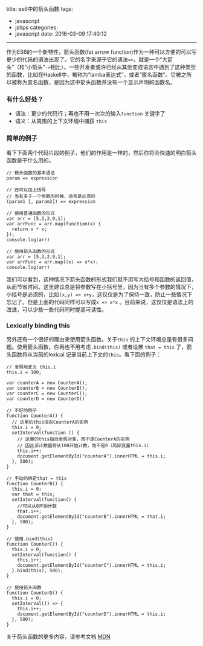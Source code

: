 title: es6中的箭头函数
tags:
  - javascript
  - jstips
categories:
  - javascript
date: 2016-03-09 17:40:12
---

作为ES6的一个新特性，箭头函数(fat arrow function)作为一种可以方便的可以写更少的代码的语法出现了。它的名字来源于它的语法`=>`，就是一个“大箭头”（和“小箭头”`->`相比）。一些开发者或许已经从其他变成语言中遇到了这种类型的函数，比如在Haskell中，被称为“lamba表达式”，或者“匿名函数”。它被之所以被称为匿名函数，是因为这中箭头函数并没有一个显示声明的函数名。

<!-- more -->

### 有什么好处？
+ 语法：更少的代码行；再也不用一次次的输入`function` 关键字了
+ 语义：从周围的上下文环境中捕获 `this` 

### 简单的例子
看下下面两个代码片段的例子，他们的作用是一样的，然后你将会快速的明白箭头函数是干什么用的。

```
// 箭头函数的基本语法
param => expression

// 还可以加上括号
// 当有多于一个参数的时候，括号是必须的
(param1 [, param2]) => expression

// 使用普通函数的形式
var arr = [5,3,2,9,1];
var arrFunc = arr.map(function(x) {
  return x * x;
});
console.log(arr)

// 使用箭头函数的形式
var arr = [5,3,2,9,1];
var arrFunc = arr.map((x) => x*x);
console.log(arr)
```

我们可以看到，这种情况下箭头函数的形式我们就不用写大括号和函数的返回值，从而节省时间。这里建议总是将参数写在小括号里，因为当有多个参数的情况下，小括号是必须的，比如`(x,y) => x+y`，这仅仅是为了保持一致，防止一些情况下忘记了。但是上面的代码同样可以写成`x => x*x` 。目前来说，这仅仅是语法上的改进，可以少些一些代码同时提高可读性。

### Lexically binding this
另外还有一个很好的理由来使用箭头函数。关于`this` 的上下文环境总是有很多问题。使用箭头函数，你再也不用考虑`.bind(this)` 或者设置 `that = this` 了，箭头函数将从当前的lexical 记录当前上下文的`this`。看下面的例子：

```
// 全局地定义 this.i
this.i = 100;

var counterA = new CounterA();
var counterB = new CounterB();
var counterC = new CounterC();
var counterD = new CounterD()

// 不好的例子
function CounterA() {
  // 这里的this指向CounterA的实例
  this.i = 0;
  setInterval(function () {
    // 这里的this指向全局对象，而不是CounterA的实例
    // 因此该计数器将从100开始计数，而不是0（局部变量this.i）
    this.i++;
    document.getElementById("counterA").innerHTML = this.i;
  }, 500);
}

// 手动的绑定that = this
function CounterB() {
  this.i = 0;
  var that = this;
  setInterval(function() {
	//可以从0开始计数
    that.i++;
    document.getElementById("counterB").innerHTML = that.i;
  }, 500);
}

// 使用.bind(this)
function CounterC() {
  this.i = 0;
  setInterval(function() {
    this.i++;
    document.getElementById("counterC").innerHTML = this.i;
  }.bind(this), 500);
}

// 使用箭头函数
function CounterD() {
  this.i = 0;
  setInterval(() => {
    this.i++;
    document.getElementById("counterD").innerHTML = this.i;
  }, 500);
}
```

 关于箭头函数的更多内容，请参考文档 [MDN](https://developer.mozilla.org/en-US/docs/Web/JavaScript/Reference/Functions/Arrow_functions)